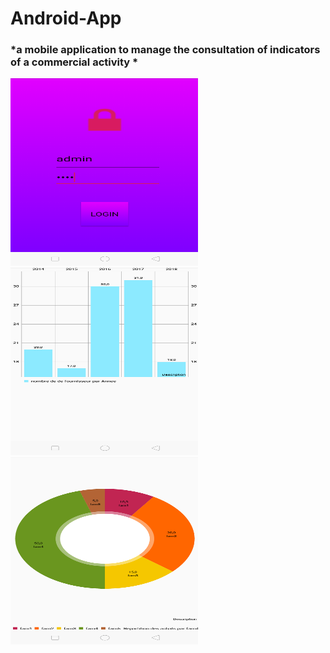 # Android-App 
### *a mobile application to manage the consultation of indicators of a commercial activity *

<img src="mobile.png"  width="300" height="300" />
<img src="mobile1.png"  width="300" height="300"/>
<img src="mobile00.png" width="300" height="300"/>
